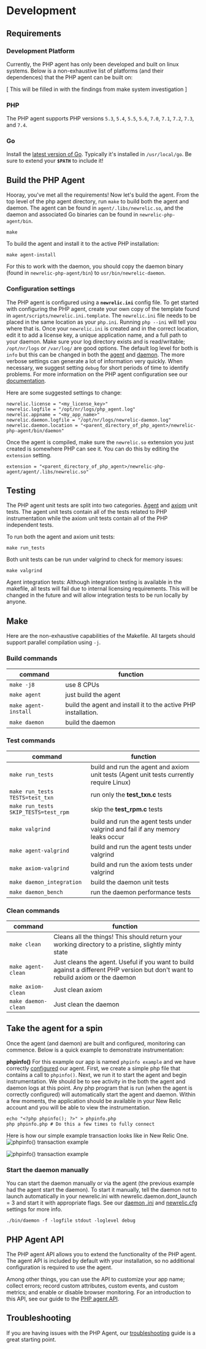 # Development

## Requirements

### Development Platform

Currently, the PHP agent has only been developed and built on linux systems. Below is a non-exhaustive list of platforms (and their dependences) that the PHP agent can be built on:

[ This will be filled in with the findings from make system investigation ]

### PHP

The PHP agent supports PHP versions `5.3`, `5.4`, `5.5`, `5.6`, `7.0`, `7.1`, `7.2`, `7.3`, and `7.4`.

### Go

Install the [latest version of Go](https://golang.org/dl/). Typically it's installed in `/usr/local/go`. Be sure to extend your **`$PATH`** to include it!

## Build the PHP Agent

Hooray, you've met all the requirements! Now let's build the agent. From the top level of the php agent directory, run `make` to build both the agent and daemon. The agent can be found in `agent/.libs/newrelic.so`, and the daemon and associated Go binaries can be found in `newrelic-php-agent/bin`.

```
make
```

To build the agent and install it to the active PHP installation:

```
make agent-install
```
For this to work with the daemon, you should copy the daemon binary (found in `newrelic-php-agent/bin`) to `usr/bin/newrelic-daemon`.


### Configuration settings

The PHP agent is configured using a **`newrelic.ini`** config file. To get started with configuring the PHP agent, create your own copy of the template found in `agent/scripts/newrelic.ini.template`. The `newrelic.ini` file needs to be placed in the same location as your `php.ini`. Running `php --ini` will tell you where that is. Once your `newrelic.ini` is created and in the correct location, edit it to add a license key, a unique application name, and a full path to your daemon. Make sure your log directory exists and is read/writable; `/opt/nr/logs` or `/var/log/` are good options. The default log level for both is `info` but this can be changed in both the [agent](https://docs.newrelic.com/docs/agents/php-agent/configuration/php-agent-configuration#inivar-loglevel) and [daemon](https://docs.newrelic.com/docs/agents/php-agent/configuration/php-agent-configuration#inivar-daemon-loglevel). The more verbose settings can generate a lot of information very quickly. When necessary, we suggest setting `debug` for short periods of time to identify problems. For more information on the PHP agent configuration see our [documentation](https://docs.newrelic.com/docs/agents/php-agent/configuration/php-agent-configuration).

Here are some suggested settings to change:
```
newrelic.license = "<my_license_key>"
newrelic.logfile = "/opt/nr/logs/php_agent.log"
newrelic.appname = "<my_app_name>"
newrelic.daemon.logfile = "/opt/nr/logs/newrelic-daemon.log"
newrelic.daemon.location = "<parent_directory_of_php_agent>/newrelic-php-agent/bin/daemon"
```

Once the agent is compiled, make sure the `newrelic.so` extension you just created is somewhere PHP can see it. You can do this by editing the `extension` setting.
```
extension = "<parent_directory_of_php_agent>/newrelic-php-agent/agent/.libs/newrelic.so"
```

## Testing

The PHP agent unit tests are split into two categories. [Agent](../agent/tests) and [axiom](../axiom/tests) unit tests. The agent unit tests contain all of the tests related to PHP instrumentation while the axiom unit tests contain all of the PHP independent tests. 

To run both the agent and axiom unit tests:

```
make run_tests
```

Both unit tests can be run under valgrind to check for memory issues:

```
make valgrind
```

Agent integration tests:
Although integration testing is available in the makefile, all tests will fail due to internal licensing requirements. This will be changed in the future and will allow integration tests to be run locally by anyone. 

## Make

Here are the non-exhaustive capabilities of the Makefile. All targets should support parallel compilation using `-j`.

### Build commands

|command|function|
|-------|--------|
|`make -j8`|use 8 CPUs|
|`make agent`|just build the agent|
|`make agent-install`|build the agent and install it to the active PHP installation.|
|`make daemon`|build the daemon|

### Test commands

|command|function|
|-------|--------|
|`make run_tests`|build and run the agent and axiom unit tests (Agent unit tests currently require Linux)|
|`make run_tests TESTS=test_txn`|run only the **test_txn.c** tests|
|`make run_tests SKIP_TESTS=test_rpm`|skip the **test_rpm.c** tests|
|`make valgrind`|build and run the agent tests under valgrind and fail if any memory leaks occur|
|`make agent-valgrind`|build and run the agent tests under valgrind|
|`make axiom-valgrind`|build and run the axiom tests under valgrind|
|`make daemon_integration`|build the daemon unit tests|
|`make daemon_bench`|run the daemon performance tests|

### Clean commands

|command|function|
|-------|--------|
|`make clean`|Cleans all the things! This should return your working directory to a pristine, slightly minty state|
|`make agent-clean`|Just cleans the agent. Useful if you want to build against a different PHP version but don't want to rebuild axiom or the daemon|
|`make axiom-clean`|Just clean axiom|
|`make daemon-clean`|Just clean the daemon|

## Take the agent for a spin

Once the agent (and daemon) are built and configured, monitoring can commence. Below is a quick example to demonstrate instrumentation:

**phpinfo()**
For this example our app is named `phpinfo example` and we have correctly [configured](configuration-settings) our agent. First, we create a simple php file that contains a call to `phpinfo()`. Next, we run it to start the agent and begin instrumentation. We should be to see activity in the both the agent and daemon logs at this point. Any php program that is run (when the agent is correctly configured) will automatically start the agent and daemon. Within a few moments, the application should be available in your New Relic account and you will be able to view the instrumentation. 

```
echo "<?php phpinfo(); ?>" > phpinfo.php
php phpinfo.php # Do this a few times to fully connect
```

Here is how our simple example transaction looks like in New Relic One.
![phpinfo() transaction example](img/Phpinfo_Example_Summary.png)

![phpinfo() transaction example](img/Phpinfo_Example_Transaction.png)

### Start the daemon manually

You can start the daemon manually or via the agent (the previous example had the agent start the daemon). To start it manually, tell the daemon not to launch automatically in your newrelic.ini with newrelic.daemon.dont_launch = 3 and start it with appropriate flags. See our [daemon .ini](https://docs.newrelic.com/docs/agents/php-agent/configuration/php-agent-configuration#inivar-daemon-settings) and [newrelic.cfg](https://docs.newrelic.com/docs/agents/php-agent/configuration/proxy-daemon-newreliccfg-settings) settings for more info.

```
./bin/daemon -f -logfile stdout -loglevel debug
```
## PHP Agent API

The PHP agent API allows you to extend the functionality of the PHP agent. The agent API is included by default with your installation, so no additional configuration is required to use the agent.

Among other things, you can use the API to customize your app name; collect errors; record custom attributes, custom events, and custom metrics; and enable or disable browser monitoring. For an introduction to this API, see our guide to the [PHP agent API](https://docs.newrelic.com/docs/agents/php-agent/api-guides/guide-using-php-agent-api).

## Troubleshooting

If you are having issues with the PHP Agent, our [troubleshooting](https://docs.newrelic.com/docs/agents/php-agent/troubleshooting) guide is a great starting point.